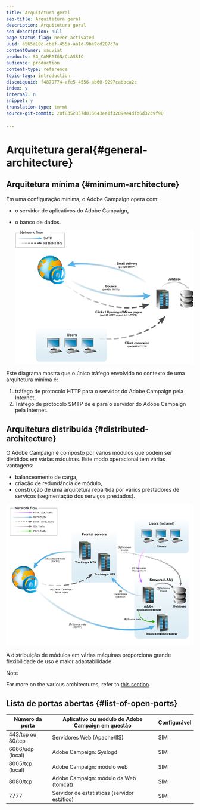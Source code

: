 ```yaml
---
title: Arquitetura geral
seo-title: Arquitetura geral
description: Arquitetura geral
seo-description: null
page-status-flag: never-activated
uuid: a565a10c-cbef-455a-aa1d-9be9cd207c7a
contentOwner: sauviat
products: SG_CAMPAIGN/CLASSIC
audience: production
content-type: reference
topic-tags: introduction
discoiquuid: f4879774-afe5-4556-ab60-9297cabbca2c
index: y
internal: n
snippet: y
translation-type: tm+mt
source-git-commit: 20f835c357d016643ea1f3209ee4dfb6d3239f90

---
```



# Arquitetura geral{#general-architecture}

## Arquitetura mínima {#minimum-architecture}

Em uma configuração mínima, o Adobe Campaign opera com:

* o servidor de aplicativos do Adobe Campaign,
* o banco de dados.

   ![](assets/formation_exploitation.png)

Este diagrama mostra que o único tráfego envolvido no contexto de uma arquitetura mínima é:

1. tráfego de protocolo HTTP para o servidor do Adobe Campaign pela Internet,
1. Tráfego de protocolo SMTP de e para o servidor do Adobe Campaign pela Internet.

## Arquitetura distribuída {#distributed-architecture}

O Adobe Campaign é composto por vários módulos que podem ser divididos em várias máquinas. Este modo operacional tem várias vantagens:

* balanceamento de carga,
* criação de redundância de módulo,
* construção de uma arquitetura repartida por vários prestadores de serviços (segmentação dos serviços prestados).

![](assets/architecturerepartie.png)

A distribuição de módulos em várias máquinas proporciona grande flexibilidade de uso e maior adaptabilidade.

>[!NOTE]
>
>For more on the various architectures, refer to [this section](../../installation/using/general-architecture.md).

## Lista de portas abertas {#list-of-open-ports}

| Número da porta | Aplicativo ou módulo do Adobe Campaign em questão | Configurável |
|---|---|---|
| 443/tcp ou 80/tcp | Servidores Web (Apache/IIS) | SIM |
| 6666/udp (local) | Adobe Campaign: Syslogd | SIM |
| 8005/tcp (local) | Adobe Campaign: módulo web | SIM |
| 8080/tcp | Adobe Campaign: módulo da Web (tomcat) | SIM |
| 7777 | Servidor de estatísticas (servidor estático) | SIM |

